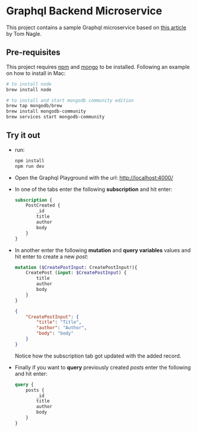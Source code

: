 # Graphql Backend Microservice

This project contains a sample Graphql microservice based on [this article](https://medium.com/swlh/create-a-graphql-server-with-queries-mutations-subscriptions-b53df26df985) by Tom Nagle.

## Pre-requisites

This project requires [npm](https://www.npmjs.com/get-npm) and [mongo](https://www.mongodb.com/what-is-mongodb) to be installed. Following an example on how to install in Mac:

```bash
# to install node
brew install node

# to install and start mongodb community edition
brew tap mongodb/brew
brew install mongodb-community
brew services start mongodb-community
```

## Try it out

- run:

    ```bash
    npm install
    npm run dev
    ```

- Open the Graphql Playground with the url: <http://localhost:4000/>

- In one of the tabs enter the following **subscription** and hit enter:

    ```graphql
    subscription {
        PostCreated {
            _id
            title
            author
            body
        }
    }
    ```

- In another enter the following **mutation** and **query variables** values and hit enter to create a new _post_:

    ```graphql
    mutation ($CreatePostInput: CreatePostInput!){
        CreatePost (input: $CreatePostInput) {
            title
            author
            body
        }
    }
    ```

    ```json
    {
        "CreatePostInput": {
            "title": "Title",
            "author": "Author",
            "body": "body"
        }
    }
    ```

    Notice how the subscription tab got updated with the added record.

- Finally if you want to **query** previously created _posts_ enter the following and hit enter:

    ```graphql
    query {
        posts {
            _id
            title
            author
            body
        }
    }
    ```
